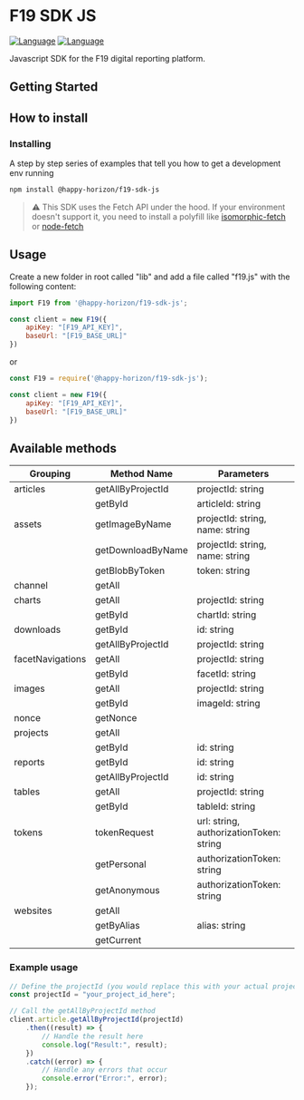 # F19 SDK JS
[![Language](https://img.shields.io/badge/language-javascript-yellow.svg)](https://git.gracious.nl/f19/f19-sdk-js) [![Language](https://img.shields.io/badge/language-typescript-blue.svg)](https://git.gracious.nl/f19/f19-sdk-js)

Javascript SDK for the F19 digital reporting platform. 

## Getting Started

## How to install

### Installing

A step by step series of examples that tell you how to get a development env running

```bash
npm install @happy-horizon/f19-sdk-js
```

> ⚠️ This SDK uses the Fetch API under the hood. If your environment doesn't support it, you need to install a polyfill like [isomorphic-fetch](https://github.com/matthew-andrews/isomorphic-fetch) or [node-fetch](https://github.com/node-fetch/node-fetch)


## Usage 

Create a new folder in root called "lib" and add a file called "f19.js" with the following content:

```javascript
import F19 from '@happy-horizon/f19-sdk-js';

const client = new F19({
    apiKey: "[F19_API_KEY]",
    baseUrl: "[F19_BASE_URL]"
})
```
or

```javascript
const F19 = require('@happy-horizon/f19-sdk-js');

const client = new F19({
    apiKey: "[F19_API_KEY]",
    baseUrl: "[F19_BASE_URL]"
})
```

## Available methods

| Grouping         | Method Name       | Parameters                                  |
|------------------|-------------------|---------------------------------------------|
| articles         | getAllByProjectId | projectId: string                           |
|                  | getById           | articleId: string                           |
| assets           | getImageByName    | projectId: string, name: string             |
|                  | getDownloadByName | projectId: string, name: string             |
|                  | getBlobByToken    | token: string                               |
| channel          | getAll            |                                             |
| charts           | getAll            | projectId: string                           |
|                  | getById           | chartId: string                             |
| downloads        | getById           | id: string                                  |
|                  | getAllByProjectId | projectId: string                           |
| facetNavigations | getAll            | projectId: string                           |
|                  | getById           | facetId: string                             |
| images           | getAll            | projectId: string                           |
|                  | getById           | imageId: string                             |
| nonce            | getNonce          |                                             |
| projects         | getAll            |                                             |
|                  | getById           | id: string                                  |
| reports          | getById           | id: string                                  |
|                  | getAllByProjectId | id: string                                  |
| tables           | getAll            | projectId: string                           |
|                  | getById           | tableId: string                             |
| tokens           | tokenRequest      | url: string, authorizationToken: string     |
|                  | getPersonal       | authorizationToken: string                  |
|                  | getAnonymous      | authorizationToken: string                  |
| websites         | getAll            |                                             |
|                  | getByAlias        | alias: string                               |
|                  | getCurrent        |                                             |

### Example usage

```javascript
// Define the projectId (you would replace this with your actual project ID)
const projectId = "your_project_id_here";

// Call the getAllByProjectId method
client.article.getAllByProjectId(projectId)
    .then((result) => {
        // Handle the result here
        console.log("Result:", result);
    })
    .catch((error) => {
        // Handle any errors that occur
        console.error("Error:", error);
    });
```

